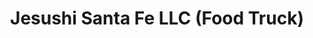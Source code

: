 ---
layout: place
title: "Jesushi Santa Fe LLC (Food Truck)"
permalink: /new-mexico/santa-fe/jesushi-santa-fe-llc-food-truck.html
stateAbbr: NM
stateName: New Mexico
cityName: Santa Fe
seo:
  name: "Jesushi Santa Fe LLC (Food Truck)"
  type: Restaurant
  links: https://order.online/business/jesushi-13887887
description: "Jesushi Santa Fe LLC (Food Truck) serves delicious sushi in Santa Fe, New Mexico. Try fresh Japanese dishes for a great dining experience. Available for takeout."
place_id: ChIJVyUTBapbGIcRSai0KQdDEhA
photos:
  - name: >-
      places/ChIJVyUTBapbGIcRSai0KQdDEhA/photos/AeeoHcKaOV9vyYkiPAXQK1uM1VU2aowLiUycDNBuytse-oBnXyy4ib1xVj42oyM0yVKFB43SmwgscgEgSci7OcO7R9QqVEHFNlkiADqWCCEpJdkLTukPvYYl2mB4aakJZ5OIpppxNLwFsYA2L_gcBexvNjh0JbmyeA0Wz3miqS0q2Mkui8oa0I1tS1jZ4KwBMptuQ7_Iv8jc9UF6e5rqAaONinyxQiiCprRjaoKmZl2WNePmHj24MH12qD0vXUtI0TCQJYl6zOLzvE6-llWzEwyo09FihrfsrKtY0oj0Z8amWU7QyQ
    widthPx: 582
    heightPx: 400
    authorAttributions:
      - displayName: Jesushi Santa Fe LLC (Food Truck)
        uri: https://maps.google.com/maps/contrib/114663750341041018905
        photoUri: >-
          https://lh3.googleusercontent.com/a-/ALV-UjUy4YfD50rq5Tvgg1qvGN4FIapWv9_6r5qZqqcLZ0fNkoOOeeA=s100-p-k-no-mo
    flagContentUri: >-
      https://www.google.com/local/imagery/report/?cb_client=maps_api_places.places_api&image_key=!1e10!2sAF1QipNlybZhJCs3G9-K9bGR1WX6ZEUExyBS4ZtKh1Rk&hl=en-US
    googleMapsUri: >-
      https://www.google.com/maps/place//data=!3m4!1e2!3m2!1sAF1QipNlybZhJCs3G9-K9bGR1WX6ZEUExyBS4ZtKh1Rk!2e10!4m2!3m1!1s0x87185baa05132557:0x1012430729b4a849
  - name: >-
      places/ChIJVyUTBapbGIcRSai0KQdDEhA/photos/AeeoHcLQm4oNiY6Hvpipv7pt63xjjL8-ScRbUiVMcgCtsad11HXu4iEWU6UK4md8pgL6LNdEVPHmLjS9zXkzlo6fqAqsqzplEIFTUJzD4aYB7YC2o1i0h9mFlz_F3pabNbkRl7zl6FMQs9rovFluLabfi-W62LpQy6OMuWl0ZQlFoq9wO--v9Pxcgs_L9GNVVxbGSspBiJj6LEE6OvnhLExa_IE7cI6AGsXv4zRHwGv7PaVT1263N6ak7QUgbqCBOu-Bneb9saCwbVy5lK32-_6P2F6USUukqNctGkVyRymH7TIukw
    widthPx: 3024
    heightPx: 1702
    authorAttributions:
      - displayName: Jesushi Santa Fe LLC (Food Truck)
        uri: https://maps.google.com/maps/contrib/114663750341041018905
        photoUri: >-
          https://lh3.googleusercontent.com/a-/ALV-UjUy4YfD50rq5Tvgg1qvGN4FIapWv9_6r5qZqqcLZ0fNkoOOeeA=s100-p-k-no-mo
    flagContentUri: >-
      https://www.google.com/local/imagery/report/?cb_client=maps_api_places.places_api&image_key=!1e10!2sAF1QipMewb-hItznvsJxusprz1xxi9z4cWaxALQ5PFKS&hl=en-US
    googleMapsUri: >-
      https://www.google.com/maps/place//data=!3m4!1e2!3m2!1sAF1QipMewb-hItznvsJxusprz1xxi9z4cWaxALQ5PFKS!2e10!4m2!3m1!1s0x87185baa05132557:0x1012430729b4a849
  - name: >-
      places/ChIJVyUTBapbGIcRSai0KQdDEhA/photos/AeeoHcLuvaTVJC2N-o-xNhZPFnAKDwnGnpPkwFtwn0D6Qiq1OdDBOJlE622aUXt5Vbm5gZ2QXxajTIchsBgtqjtY9X9n4kJ66kEoYpSelcqdpHIRb1KJo-EB5dSh27LpPDQn0hy127xg-SQsI_W0obHsBdesfU0Ok12PReMe2ZPXFw4xfBAurQNKn1nFOkqyGzfpI4DcGUIUbeKKgiQvOwb0qkiArcgfNnNlb5FEw29X5BRWhRUxcO1GMw-FDES7gftLMSJXx4sYqKAxF79_u758fa8Qmk0bmZk_1d69-Jh6x1tO1nCjUOfDmpr7jISicMxczI9W0GFg-iXDgGnu8_XnAcaQ0epz1pm1NT8V_ubiS3POxUYgXtmU5ie0qYEyMxEosPLIx0S-vmGRNy0Y_k5lWXOTy09Lp-RawZmdNrlMDWY1bA
    widthPx: 3072
    heightPx: 4080
    authorAttributions:
      - displayName: Maria
        uri: https://maps.google.com/maps/contrib/107644612615266736960
        photoUri: >-
          https://lh3.googleusercontent.com/a-/ALV-UjVq6WHKZZa4YXeEytx9uctd5C5RVsLVM9b7cKgp4wWpq5gpFDWzIA=s100-p-k-no-mo
    flagContentUri: >-
      https://www.google.com/local/imagery/report/?cb_client=maps_api_places.places_api&image_key=!1e10!2sCIHM0ogKEICAgIDfqZXOaA&hl=en-US
    googleMapsUri: >-
      https://www.google.com/maps/place//data=!3m4!1e2!3m2!1sCIHM0ogKEICAgIDfqZXOaA!2e10!4m2!3m1!1s0x87185baa05132557:0x1012430729b4a849
  - name: >-
      places/ChIJVyUTBapbGIcRSai0KQdDEhA/photos/AeeoHcJ83kKuJxA3KD-eTvwabz_tramKggXBa21H-eHfDUo6X4fFnztVEDV6207DZ2Igcx4iypMhKhSQDD2p2apaC23pFB5IMC1J2QEDqnXAHglYvQEBmvxvJ38Z92L_cRRXPcCm8TDhs6BAsN0gvuwvjhbwg3LMPHbrCmYTuVSlGdVnlxa5Sy-Ts1Uh3Cu5IhThVMxCkk3Gg3A7CvWjAXQ68lXWVTnrHNnQ83Lfa_ENRq38AS4dHLurtA-L1T-EKD6gCaM2VH1z4GwduQ3jWJayJcuaOO4FE9gQIGznV_OJHbOo-lxcSKJM3buRTkfuzWw3lXHul_S3lp8sLEHeS78w2o9BWqGIuXCVU_qiOuvtaH1TuFr2mkPQ6TGtu4BadZ2W0XugHpu7BwDlOaVzI4a9jhOLkaL8Q_e2cSJJFNYl1f4
    widthPx: 2048
    heightPx: 1536
    authorAttributions:
      - displayName: Linda Bailey
        uri: https://maps.google.com/maps/contrib/103038778061184387285
        photoUri: >-
          https://lh3.googleusercontent.com/a-/ALV-UjV13-ZLd5E8gbX7oVINRLkobXoW7aOrzbAdXFra4V8v2e0Q96I=s100-p-k-no-mo
    flagContentUri: >-
      https://www.google.com/local/imagery/report/?cb_client=maps_api_places.places_api&image_key=!1e10!2sCIHM0ogKEICAgICH48fWWA&hl=en-US
    googleMapsUri: >-
      https://www.google.com/maps/place//data=!3m4!1e2!3m2!1sCIHM0ogKEICAgICH48fWWA!2e10!4m2!3m1!1s0x87185baa05132557:0x1012430729b4a849
  - name: >-
      places/ChIJVyUTBapbGIcRSai0KQdDEhA/photos/AeeoHcJBmm1VFL8krIU3r-ne97F4ocdLUMsglvHvRCXgSVAmE8dlk3MS6yuiv1d4U9qxV-VHaBL3fijNNA1SPW9y6f29JO-wzugygMzujPlqAfuR9C_fojtuHHKFv6g0Vh3XzsX4d9bm6Ypbfio8Lvr5saFkRbNGWzgN99QuaqBI6E5wntPCKQwV6JSm6WgX8eG2wgiTjw40Qyh4prolreUkyWDfJ98tiBexVDg164cajrwttCD92rTITxLe0iDUyJOUfaUDfijbQySNsMz0MCAQQQk4C9qZuSXN3QEwilrIAwiTVnIcxhIQHUxaBmim1DO4VlEUY0kZuFcaUTwa6y7eiKnfRDbQidAI3yT6560x7W3CdHyXeGEOg-gmdy88qL1do1tsgg9W9SLtDp1y_5vF8lamByVz1d65fYbNEic9yNZzWA
    widthPx: 2048
    heightPx: 1536
    authorAttributions:
      - displayName: Linda Bailey
        uri: https://maps.google.com/maps/contrib/103038778061184387285
        photoUri: >-
          https://lh3.googleusercontent.com/a-/ALV-UjV13-ZLd5E8gbX7oVINRLkobXoW7aOrzbAdXFra4V8v2e0Q96I=s100-p-k-no-mo
    flagContentUri: >-
      https://www.google.com/local/imagery/report/?cb_client=maps_api_places.places_api&image_key=!1e10!2sCIHM0ogKEICAgICH46e6Rw&hl=en-US
    googleMapsUri: >-
      https://www.google.com/maps/place//data=!3m4!1e2!3m2!1sCIHM0ogKEICAgICH46e6Rw!2e10!4m2!3m1!1s0x87185baa05132557:0x1012430729b4a849
  - name: >-
      places/ChIJVyUTBapbGIcRSai0KQdDEhA/photos/AeeoHcKlNxA4CmtG20fXpcMgaYYAVXi0mlAEsygljuPmEt56E06S_sRb9HAUMBAx0U1_N9Z0GXMKzGg2BeUFK54JkDNxjR3BWrsnQzoKrIJCRCjYTmC8pVL5_5_3GXVSlp3TiuSzhbavqV5dFrjAF0dqFJ-I3v7w-KtjynnegsOZjdAPCoFqI1fmApSvERZk3B7IFleRfaR75xsPz-Tf-BI895rrh42FwiETNWjcUioUCT0qlNL6CEPGM86YYyOfQsX-HmNI7s5pMipA9O_nUNGrznlcZUI_V80q-jbEOBMhsREryQ
    widthPx: 1536
    heightPx: 2048
    authorAttributions:
      - displayName: Jesushi Santa Fe LLC (Food Truck)
        uri: https://maps.google.com/maps/contrib/114663750341041018905
        photoUri: >-
          https://lh3.googleusercontent.com/a-/ALV-UjUy4YfD50rq5Tvgg1qvGN4FIapWv9_6r5qZqqcLZ0fNkoOOeeA=s100-p-k-no-mo
    flagContentUri: >-
      https://www.google.com/local/imagery/report/?cb_client=maps_api_places.places_api&image_key=!1e10!2sAF1QipMk3dNeUgagQhz_3QiPbIHdIMeUx71cTQziuBUi&hl=en-US
    googleMapsUri: >-
      https://www.google.com/maps/place//data=!3m4!1e2!3m2!1sAF1QipMk3dNeUgagQhz_3QiPbIHdIMeUx71cTQziuBUi!2e10!4m2!3m1!1s0x87185baa05132557:0x1012430729b4a849
  - name: >-
      places/ChIJVyUTBapbGIcRSai0KQdDEhA/photos/AeeoHcLWSroaGFEHOpdNSjOWkuarCWLmM5i3NOmvjmr1Ken0FJWBQ4Y_sVqPX4qUQQ6ydSX6S11GO18b3EiY4P4uIangQbnYv-TYSfhjQgDgpb0jAHhrXQWZaZelyEzNHV-oDxBO3zexHn2pcmnejecs4qwpVORnT_ZAht7V88wMpxEkYi-dE7LCabZgSmxGaxFPc2t_zn-qy4ZNG_ZNrZTFJm5povq3LVe5kxon3-HZ6mPRdC7kF1ozgWF0-Ep6krHmcibnWnx1aI6WXvUbFMmHsAEYSUzAZ2swg31h_OGlwY4Pbg
    widthPx: 3024
    heightPx: 4032
    authorAttributions:
      - displayName: Jesushi Santa Fe LLC (Food Truck)
        uri: https://maps.google.com/maps/contrib/114663750341041018905
        photoUri: >-
          https://lh3.googleusercontent.com/a-/ALV-UjUy4YfD50rq5Tvgg1qvGN4FIapWv9_6r5qZqqcLZ0fNkoOOeeA=s100-p-k-no-mo
    flagContentUri: >-
      https://www.google.com/local/imagery/report/?cb_client=maps_api_places.places_api&image_key=!1e10!2sAF1QipPItUB3HbdKtm0PejJ1JbasARYN4tj5Ojx4eUUv&hl=en-US
    googleMapsUri: >-
      https://www.google.com/maps/place//data=!3m4!1e2!3m2!1sAF1QipPItUB3HbdKtm0PejJ1JbasARYN4tj5Ojx4eUUv!2e10!4m2!3m1!1s0x87185baa05132557:0x1012430729b4a849
  - name: >-
      places/ChIJVyUTBapbGIcRSai0KQdDEhA/photos/AeeoHcKJ300HtQ2s8p3UbLQHODPZYFfmJbDI02mqHuQ4G2bvB9gIU3ECp05Axp42VREC4KvmwoJew57Zkc2IjxmvdxRyZxpyEfdyEOKnnA5jsMjNu5HZRtdbYt9wz0yoRyZtbg-0MK372vmqdcBClvWlU-oq8frZWg1psSz_cZ9H3oS_yUCTt48QHSvzrzH2sNEQcLrbE-WsEbGsbPFxS2pLiUIpZqomHLhte2YA36ALawX0qGgeZjEX2yNnMJMpXYf1u-wqkYVVthpvBeP6BUOSL13Mgc6pJCDSNGyLFDemhZotWGViWwDmPLRahtwL8oDZDDsaZV6GNexwZ_es4qKIhSktWaqNlpbNEB2wM2Mf2Jp4kqMbKZEQo1XYyzkqW2Ypw6AVsBjRBssczgPwPmAZMSGlBPFkk4k3cWCvnBqmjHox4A
    widthPx: 4032
    heightPx: 3024
    authorAttributions:
      - displayName: Blue Camper
        uri: https://maps.google.com/maps/contrib/106359198754371020110
        photoUri: >-
          https://lh3.googleusercontent.com/a-/ALV-UjWbqUDZtNrE6jqzWFhcwoKkyhqZbHIj58Glad3xV8uFeXZB_6g9=s100-p-k-no-mo
    flagContentUri: >-
      https://www.google.com/local/imagery/report/?cb_client=maps_api_places.places_api&image_key=!1e10!2sCIHM0ogKEICAgIDptKrMXg&hl=en-US
    googleMapsUri: >-
      https://www.google.com/maps/place//data=!3m4!1e2!3m2!1sCIHM0ogKEICAgIDptKrMXg!2e10!4m2!3m1!1s0x87185baa05132557:0x1012430729b4a849
  - name: >-
      places/ChIJVyUTBapbGIcRSai0KQdDEhA/photos/AeeoHcIGMhDMmwRIk6FgOAJNQI83HNOTkTQ1WBTlT0xIHuAxTkqF2svtWIfz851RkWOcYSduvyBEKbkx8tL4DdIZnnLz2lTkc9h7NiTiLjQUYU_8QRre4GlI3AXa3PuP-GyGEE0mNGnEZOXJnYBNls0y_6NTRlLp___TLEdsodYHJkr6BuzjmdOAnC9IEXpQhRTmB-gZTV-HY8KAlN5mSkVcNYcrkow1ovvAjIop858qSPn_zXRXMqlPEyBxyh64oO4iz7r1vpT4YLl_L5Qie4BA3ErXVAiLfHFSjPAyz61PRjT-4GHDjLeMYpm87iV67Z8upXVwj178Asljyn5Zd9mdw0xTs2XXiAtU22mfGk-ne2yHzp8zggiGWDwUbOPx_j6NcPY2tJVjmimL8DhBxLgwgYqL5IJW7U9S_6kUhtAPFA8Yz1kI
    widthPx: 3000
    heightPx: 4000
    authorAttributions:
      - displayName: Gerard Sullivan
        uri: https://maps.google.com/maps/contrib/104790575143934778948
        photoUri: >-
          https://lh3.googleusercontent.com/a/ACg8ocL154E3iRbOr3fRajAwVcdoi59ROorap8FXXdYwyq7lHbER8A=s100-p-k-no-mo
    flagContentUri: >-
      https://www.google.com/local/imagery/report/?cb_client=maps_api_places.places_api&image_key=!1e10!2sCIHM0ogKEICAgIDTtI6DtwE&hl=en-US
    googleMapsUri: >-
      https://www.google.com/maps/place//data=!3m4!1e2!3m2!1sCIHM0ogKEICAgIDTtI6DtwE!2e10!4m2!3m1!1s0x87185baa05132557:0x1012430729b4a849
  - name: >-
      places/ChIJVyUTBapbGIcRSai0KQdDEhA/photos/AeeoHcLFNkkFfXGvQEJGcEmmjrgSgfoWKM_n3pa2xa0oSC_3Un-5MHDMcpytss0cQATxWEMnXKRGya5DP6EX2f_wy8UUMk0zyYJU50KnT4bwLk5llYOKr6t8gyEu5MiE0HeoZQ5AMm7BHUvuMrHasvffX4ygI1-tr1fOuln0aYNWsI0hk52d2oonXxkvPX6tRKPfujhjISn3FZCUUyFNcsFnk4i_12rsXN6QTk0amvCoFDcP-jD4huUpo3oLuvhuopFV0ZaSlIe3JDz-7fyUqB4xSzQryDqiCSbx84Whmx2rLmAspKUqq48ai6eNpVKObtkMzdv6P4scQ9MplgK2cSGWhFHjyR5BzDiRNt9Uudiz088AJjAs_JnWISwCYZOAOIGZEGuvUqTLeLYWC8r5q_V1_KU_ueDKhWxcF1maR0L5NXJYIpur
    widthPx: 4032
    heightPx: 3024
    authorAttributions:
      - displayName: Linda Tyndall
        uri: https://maps.google.com/maps/contrib/103956878118622670084
        photoUri: >-
          https://lh3.googleusercontent.com/a/ACg8ocLWrocxfJPUP-wDRZXFy9g6NaBmpqSl3zmZJCKHJ_9wKlDIhA=s100-p-k-no-mo
    flagContentUri: >-
      https://www.google.com/local/imagery/report/?cb_client=maps_api_places.places_api&image_key=!1e10!2sCIHM0ogKEICAgICW05D59wE&hl=en-US
    googleMapsUri: >-
      https://www.google.com/maps/place//data=!3m4!1e2!3m2!1sCIHM0ogKEICAgICW05D59wE!2e10!4m2!3m1!1s0x87185baa05132557:0x1012430729b4a849
address: 2217 Cerrillos Rd, Santa Fe, NM 87505, USA
street: 2217 Cerrillos Rd
city: Santa Fe
state: NM
zip: '87505'
country: USA
neighborhood: null
latitude: '35.661903'
longitude: '-105.980835'
accessibility_options:
  wheelchairAccessibleParking: true
  wheelchairAccessibleEntrance: true
business_status: OPERATIONAL
name: Jesushi Santa Fe LLC (Food Truck)
google_maps_links:
  directionsUri: >-
    https://www.google.com/maps/dir//''/data=!4m7!4m6!1m1!4e2!1m2!1m1!1s0x87185baa05132557:0x1012430729b4a849!3e0
  placeUri: https://maps.google.com/?cid=1158061752231176265
  writeAReviewUri: >-
    https://www.google.com/maps/place//data=!4m3!3m2!1s0x87185baa05132557:0x1012430729b4a849!12e1
  reviewsUri: >-
    https://www.google.com/maps/place//data=!4m4!3m3!1s0x87185baa05132557:0x1012430729b4a849!9m1!1b1
  photosUri: >-
    https://www.google.com/maps/place//data=!4m3!3m2!1s0x87185baa05132557:0x1012430729b4a849!10e5
primary_type: Caterer
opening_hours:
  regular: null
  current: null
secondary_opening_hours:
  regular:
    weekdayDescriptions: null
    type: null
  current:
    weekdayDescriptions: null
    type: null
phone: (505) 204-5330
price_level: PRICE_LEVEL_MODERATE
price_range: null
rating: '4.9'
rating_count: 59
website: https://order.online/business/jesushi-13887887
reviews:
  - name: >-
      places/ChIJVyUTBapbGIcRSai0KQdDEhA/reviews/ChZDSUhNMG9nS0VJQ0FnSUQ5emRDZWV3EAE
    relativePublishTimeDescription: 5 months ago
    rating: 5
    text:
      text: >-
        Decided to get the sashimi salad (medium hot)

        Looks delicious, this is no doubt the best sushi in Santa Fe, always
        fresh, I just wish they were open til 6 so we could pick it up after
        work.

        He gave me tamari & will help make sure ur food is gluten free


        I wish they were open later 😭😭😭


        Jesushi (pronounced Hey -sushi. Spanish pronunciation)  Is the best
        sushi I've had in ages and certainly the best sushi I've had in New
        Mexico, currently they're having issue with online ordering so please
        order by phone until they fix that issue.


        I got a secret item and I am super impressed.

        This sushi burrito is perfectly rolled & didn't fall apart like so many
        others I have had, the microgreens were a nice touch, they have
        vegetarian & gluten free options they might be able to do vegan, call
        and check first.  The rice to fish ratio was perfect one piece of fish I
        had was a bit hard to eat it was a little hard to bite apart but I'm not
        giving points off for that it did not negatively impact my experience at
        all. Next time I'm gonna ask for the pickled ginger & wasabi on the
        burrito.


        I will suggest one thing I've had on my mind since I've had sushi
        burritos & had fusion goods,  maybe they can do a ceviche roll?


        They could make ceviche, load it into a roll & cut it or put it into a
        sushi burrito with some extra goods like micro greens or whatever sounds
        good, maybe thinly sliced lemon on top of the roll, if they do make this
        I hope they keep a gluten free option available.

        It sounds like a match made in heaven.


        my favorite rolls are sometimes hard to find :

        Cucumber wrapped roll

        Inari nigiri

        And also anything with octopus


        They do not these options but they have amazing food and great service I
        hope at some point they can offer some of these

        (And a ceviche roll & maybe dedicated sushi burritos)
      languageCode: en
    originalText:
      text: >-
        Decided to get the sashimi salad (medium hot)

        Looks delicious, this is no doubt the best sushi in Santa Fe, always
        fresh, I just wish they were open til 6 so we could pick it up after
        work.

        He gave me tamari & will help make sure ur food is gluten free


        I wish they were open later 😭😭😭


        Jesushi (pronounced Hey -sushi. Spanish pronunciation)  Is the best
        sushi I've had in ages and certainly the best sushi I've had in New
        Mexico, currently they're having issue with online ordering so please
        order by phone until they fix that issue.


        I got a secret item and I am super impressed.

        This sushi burrito is perfectly rolled & didn't fall apart like so many
        others I have had, the microgreens were a nice touch, they have
        vegetarian & gluten free options they might be able to do vegan, call
        and check first.  The rice to fish ratio was perfect one piece of fish I
        had was a bit hard to eat it was a little hard to bite apart but I'm not
        giving points off for that it did not negatively impact my experience at
        all. Next time I'm gonna ask for the pickled ginger & wasabi on the
        burrito.


        I will suggest one thing I've had on my mind since I've had sushi
        burritos & had fusion goods,  maybe they can do a ceviche roll?


        They could make ceviche, load it into a roll & cut it or put it into a
        sushi burrito with some extra goods like micro greens or whatever sounds
        good, maybe thinly sliced lemon on top of the roll, if they do make this
        I hope they keep a gluten free option available.

        It sounds like a match made in heaven.


        my favorite rolls are sometimes hard to find :

        Cucumber wrapped roll

        Inari nigiri

        And also anything with octopus


        They do not these options but they have amazing food and great service I
        hope at some point they can offer some of these

        (And a ceviche roll & maybe dedicated sushi burritos)
      languageCode: en
    authorAttribution:
      displayName: N F
      uri: https://www.google.com/maps/contrib/111957512005983993497/reviews
      photoUri: >-
        https://lh3.googleusercontent.com/a/ACg8ocL4D9TG1gRucQYLp_zesRdeZaGoT9b6eIGeOyoPdIHjBTUtFZFG=s128-c0x00000000-cc-rp-mo-ba4
    publishTime: '2024-11-01T20:57:42.172294Z'
    flagContentUri: >-
      https://www.google.com/local/review/rap/report?postId=ChZDSUhNMG9nS0VJQ0FnSUQ5emRDZWV3EAE&d=17924085&t=1
    googleMapsUri: >-
      https://www.google.com/maps/reviews/data=!4m6!14m5!1m4!2m3!1sChZDSUhNMG9nS0VJQ0FnSUQ5emRDZWV3EAE!2m1!1s0x87185baa05132557:0x1012430729b4a849
  - name: >-
      places/ChIJVyUTBapbGIcRSai0KQdDEhA/reviews/ChZDSUhNMG9nS0VJQ0FnSURmMTg2blpBEAE
    relativePublishTimeDescription: 3 months ago
    rating: 5
    text:
      text: >-
        Honestly was kind of skeptical about sushi from a food truck...I could
        not have been more wrong. This place is honestly pumping out some super
        high quality rolls and the people were super nice and pleasant to deal
        with. Everything was delicious and the Miso soup was better than most
        restaurants here in town. Will be going back often for sure!
      languageCode: en
    originalText:
      text: >-
        Honestly was kind of skeptical about sushi from a food truck...I could
        not have been more wrong. This place is honestly pumping out some super
        high quality rolls and the people were super nice and pleasant to deal
        with. Everything was delicious and the Miso soup was better than most
        restaurants here in town. Will be going back often for sure!
      languageCode: en
    authorAttribution:
      displayName: gslad3
      uri: https://www.google.com/maps/contrib/109558360632921446688/reviews
      photoUri: >-
        https://lh3.googleusercontent.com/a/ACg8ocI1irUOtCKU1fOTXthSzYpbZgqt9-6ggGq6uras6B1lYLctgw=s128-c0x00000000-cc-rp-mo
    publishTime: '2025-01-10T21:49:08.217195Z'
    flagContentUri: >-
      https://www.google.com/local/review/rap/report?postId=ChZDSUhNMG9nS0VJQ0FnSURmMTg2blpBEAE&d=17924085&t=1
    googleMapsUri: >-
      https://www.google.com/maps/reviews/data=!4m6!14m5!1m4!2m3!1sChZDSUhNMG9nS0VJQ0FnSURmMTg2blpBEAE!2m1!1s0x87185baa05132557:0x1012430729b4a849
  - name: >-
      places/ChIJVyUTBapbGIcRSai0KQdDEhA/reviews/ChdDSUhNMG9nS0VJQ0FnSUNsLW9ES2p3RRAB
    relativePublishTimeDescription: a year ago
    rating: 5
    text:
      text: >-
        Wow! This sushi is better quality than some of the sushi restaurants in
        the northern part of town! The sushi rice they're making is spot on. I
        got the Jesushi Roll which was delicious, and a Spicy Tuna Roll which
        had a healthy serving of Tuna, which I don't always find at other
        places. Plus I found the prices quite reasonable. I'll definitely be
        back to try that Jalapeño-sushi-Popper.

        P.S. The guy running the window was very kind and helpful!
      languageCode: en
    originalText:
      text: >-
        Wow! This sushi is better quality than some of the sushi restaurants in
        the northern part of town! The sushi rice they're making is spot on. I
        got the Jesushi Roll which was delicious, and a Spicy Tuna Roll which
        had a healthy serving of Tuna, which I don't always find at other
        places. Plus I found the prices quite reasonable. I'll definitely be
        back to try that Jalapeño-sushi-Popper.

        P.S. The guy running the window was very kind and helpful!
      languageCode: en
    authorAttribution:
      displayName: Lynnea S
      uri: https://www.google.com/maps/contrib/110254796915250777478/reviews
      photoUri: >-
        https://lh3.googleusercontent.com/a-/ALV-UjUqv1-YlSGcswO0oiuxxrSLxweZmolThFMZxm5N77sitt9K4IY=s128-c0x00000000-cc-rp-mo
    publishTime: '2023-11-16T20:12:14.109268Z'
    flagContentUri: >-
      https://www.google.com/local/review/rap/report?postId=ChdDSUhNMG9nS0VJQ0FnSUNsLW9ES2p3RRAB&d=17924085&t=1
    googleMapsUri: >-
      https://www.google.com/maps/reviews/data=!4m6!14m5!1m4!2m3!1sChdDSUhNMG9nS0VJQ0FnSUNsLW9ES2p3RRAB!2m1!1s0x87185baa05132557:0x1012430729b4a849
  - name: >-
      places/ChIJVyUTBapbGIcRSai0KQdDEhA/reviews/ChdDSUhNMG9nS0VJQ0FnSURtaklMeWh3RRAB
    relativePublishTimeDescription: a week ago
    rating: 5
    text:
      text: >-
        Good fresh sushi. Made while you wait and it shows, all the ingredients
        tasted fresh, light and tasty. Our favorite Sushi in Santa Fe. Picnic
        table and seats available just outside the truck.
      languageCode: en
    originalText:
      text: >-
        Good fresh sushi. Made while you wait and it shows, all the ingredients
        tasted fresh, light and tasty. Our favorite Sushi in Santa Fe. Picnic
        table and seats available just outside the truck.
      languageCode: en
    authorAttribution:
      displayName: Gerard Sullivan
      uri: https://www.google.com/maps/contrib/104790575143934778948/reviews
      photoUri: >-
        https://lh3.googleusercontent.com/a/ACg8ocL154E3iRbOr3fRajAwVcdoi59ROorap8FXXdYwyq7lHbER8A=s128-c0x00000000-cc-rp-mo-ba6
    publishTime: '2025-04-05T00:35:43.561634Z'
    flagContentUri: >-
      https://www.google.com/local/review/rap/report?postId=ChdDSUhNMG9nS0VJQ0FnSURtaklMeWh3RRAB&d=17924085&t=1
    googleMapsUri: >-
      https://www.google.com/maps/reviews/data=!4m6!14m5!1m4!2m3!1sChdDSUhNMG9nS0VJQ0FnSURtaklMeWh3RRAB!2m1!1s0x87185baa05132557:0x1012430729b4a849
  - name: >-
      places/ChIJVyUTBapbGIcRSai0KQdDEhA/reviews/ChdDSUhNMG9nS0VJQ0FnSURmcVpYT2lBRRAB
    relativePublishTimeDescription: 3 months ago
    rating: 5
    text:
      text: >-
        My absolute favorite here is definitely the rice balls with crab!
        Delicious!
      languageCode: en
    originalText:
      text: >-
        My absolute favorite here is definitely the rice balls with crab!
        Delicious!
      languageCode: en
    authorAttribution:
      displayName: Maria
      uri: https://www.google.com/maps/contrib/107644612615266736960/reviews
      photoUri: >-
        https://lh3.googleusercontent.com/a-/ALV-UjVq6WHKZZa4YXeEytx9uctd5C5RVsLVM9b7cKgp4wWpq5gpFDWzIA=s128-c0x00000000-cc-rp-mo-ba5
    publishTime: '2025-01-07T23:49:37.172802Z'
    flagContentUri: >-
      https://www.google.com/local/review/rap/report?postId=ChdDSUhNMG9nS0VJQ0FnSURmcVpYT2lBRRAB&d=17924085&t=1
    googleMapsUri: >-
      https://www.google.com/maps/reviews/data=!4m6!14m5!1m4!2m3!1sChdDSUhNMG9nS0VJQ0FnSURmcVpYT2lBRRAB!2m1!1s0x87185baa05132557:0x1012430729b4a849
parking_options:
  freeParkingLot: true
  freeStreetParking: true
payment_options:
  acceptsCreditCards: true
  acceptsDebitCards: true
  acceptsNfc: true
allow_dogs: null
curbside_pickup: null
delivery: false
dine_in: true
good_for_children: null
good_for_groups: null
good_for_sports: null
live_music: null
menu_for_children: null
outdoor_seating: null
reservable: null
restroom: null
serves_beer: null
serves_breakfast: null
serves_brunch: null
serves_cocktails: null
serves_coffee: null
serves_dinner: null
serves_dessert: null
serves_lunch: null
serves_vegetarian_food: null
serves_wine: null
takeout: true
summary: null

---